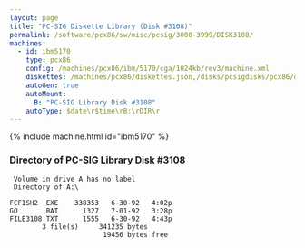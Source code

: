 ```yaml
---
layout: page
title: "PC-SIG Diskette Library (Disk #3108)"
permalink: /software/pcx86/sw/misc/pcsig/3000-3999/DISK3108/
machines:
  - id: ibm5170
    type: pcx86
    config: /machines/pcx86/ibm/5170/cga/1024kb/rev3/machine.xml
    diskettes: /machines/pcx86/diskettes.json,/disks/pcsigdisks/pcx86/diskettes.json
    autoGen: true
    autoMount:
      B: "PC-SIG Library Disk #3108"
    autoType: $date\r$time\rB:\rDIR\r
---
```


{% include machine.html id="ibm5170" %}

### Directory of PC-SIG Library Disk #3108

     Volume in drive A has no label
     Directory of A:\

    FCFISH2  EXE    338353   6-30-92   4:02p
    GO       BAT      1327   7-01-92   3:28p
    FILE3108 TXT      1555   6-30-92   4:43p
            3 file(s)     341235 bytes
                           19456 bytes free

